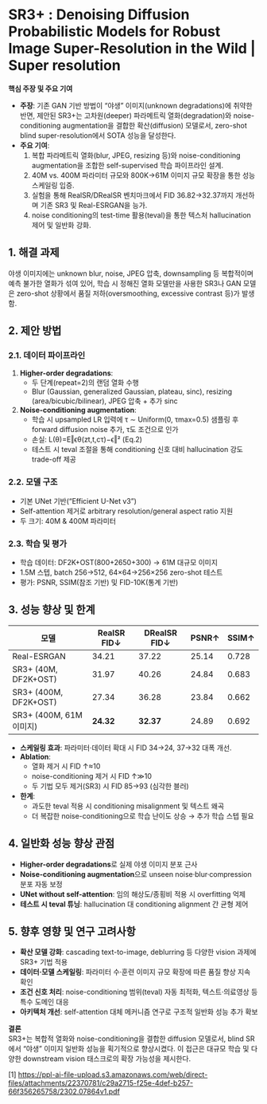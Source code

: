# SR3+ : Denoising Diffusion Probabilistic Models for Robust Image Super-Resolution in the Wild | Super resolution

**핵심 주장 및 주요 기여**  
- **주장**: 기존 GAN 기반 방법이 “야생” 이미지(unknown degradations)에 취약한 반면, 제안된 SR3+는 고차원(deeper) 파라메트릭 열화(degradation)와 noise-conditioning augmentation을 결합한 확산(diffusion) 모델로서, zero-shot blind super-resolution에서 SOTA 성능을 달성한다.  
- **주요 기여**:  
  1. 복합 파라메트릭 열화(blur, JPEG, resizing 등)와 noise-conditioning augmentation을 조합한 self-supervised 학습 파이프라인 설계.  
  2. 40M vs. 400M 파라미터 규모와 800K→61M 이미지 규모 확장을 통한 성능 스케일링 입증.  
  3. 실험을 통해 RealSR/DRealSR 벤치마크에서 FID 36.82→32.37까지 개선하며 기존 SR3 및 Real-ESRGAN을 능가.  
  4. noise conditioning의 test-time 활용(teval)을 통한 텍스처 hallucination 제어 및 일반화 강화.  

## 1. 해결 과제  
야생 이미지에는 unknown blur, noise, JPEG 압축, downsampling 등 복합적이며 예측 불가한 열화가 섞여 있어, 학습 시 정해진 열화 모델만을 사용한 SR3나 GAN 모델은 zero-shot 상황에서 품질 저하(oversmoothing, excessive contrast 등)가 발생함.  

## 2. 제안 방법  
### 2.1. 데이터 파이프라인  
1) **Higher-order degradations**:  
   - 두 단계(repeat=2)의 랜덤 열화 수행  
   - Blur (Gaussian, generalized Gaussian, plateau, sinc), resizing (area/bicubic/bilinear), JPEG 압축 + 추가 sinc  
2) **Noise-conditioning augmentation**:  
   - 학습 시 upsampled LR 입력에 τ ∼ Uniform(0, τmax=0.5) 샘플링 후 forward diffusion noise 추가, τ도 조건으로 인가  
   - 손실: L(θ)=E‖ϵθ(zt,t,cτ)−ϵ‖² (Eq.2)  
   - 테스트 시 teval 조절을 통해 conditioning 신호 대비 hallucination 강도 trade-off 제공  

### 2.2. 모델 구조  
- 기본 UNet 기반(“Efficient U-Net v3”)  
- Self-attention 제거로 arbitrary resolution/general aspect ratio 지원  
- 두 크기: 40M & 400M 파라미터  

### 2.3. 학습 및 평가  
- 학습 데이터: DF2K+OST(800+2650+300) → 61M 대규모 이미지  
- 1.5M 스텝, batch 256→512, 64×64→256×256 zero-shot 테스트  
- 평가: PSNR, SSIM(참조 기반) 및 FID-10K(통계 기반)  

## 3. 성능 향상 및 한계  
| 모델                           | RealSR FID↓ | DRealSR FID↓ | PSNR↑    | SSIM↑     |  
|--------------------------------|------------|-------------|----------|-----------|  
| Real-ESRGAN                     | 34.21      | 37.22       | 25.14    | 0.728     |  
| SR3+ (40M, DF2K+OST)            | 31.97      | 40.26       | 24.84    | 0.683     |  
| SR3+ (400M, DF2K+OST)           | 27.34      | 36.28       | 23.84    | 0.662     |  
| SR3+ (400M, 61M 이미지)         | **24.32**  | **32.37**   | 24.89    | 0.692     |  

- **스케일링 효과**: 파라미터·데이터 확대 시 FID 34→24, 37→32 대폭 개선.  
- **Ablation**:  
  - 열화 제거 시 FID ↑≈10  
  - noise-conditioning 제거 시 FID ↑≫10  
  - 두 기법 모두 제거(SR3) 시 FID 85→93 (심각한 블러)  
- **한계**:  
  - 과도한 teval 적용 시 conditioning misalignment 및 텍스트 왜곡  
  - 더 복잡한 noise-conditioning으로 학습 난이도 상승 → 추가 학습 스텝 필요  

## 4. 일반화 성능 향상 관점  
- **Higher-order degradations**로 실제 야생 이미지 분포 근사  
- **Noise-conditioning augmentation**으로 unseen noise·blur·compression 분포 자동 보정  
- **UNet without self-attention**: 임의 해상도/종횡비 적용 시 overfitting 억제  
- **테스트 시 teval 튜닝**: hallucination 대 conditioning alignment 간 균형 제어  

## 5. 향후 영향 및 연구 고려사항  
- **확산 모델 강화**: cascading text-to-image, deblurring 등 다양한 vision 과제에 SR3+ 기법 적용  
- **데이터·모델 스케일링**: 파라미터 수·훈련 이미지 규모 확장에 따른 품질 향상 지속 확인  
- **조건 신호 처리**: noise-conditioning 범위(teval) 자동 최적화, 텍스트·의료영상 등 특수 도메인 대응  
- **아키텍처 개선**: self-attention 대체 메커니즘 연구로 구조적 일반화 성능 추가 확보  

**결론**  
SR3+는 복합적 열화와 noise-conditioning을 결합한 diffusion 모델로서, blind SR에서 “야생” 이미지 일반화 성능을 획기적으로 향상시켰다. 이 접근은 대규모 학습 및 다양한 downstream vision 태스크로의 확장 가능성을 제시한다.

[1] https://ppl-ai-file-upload.s3.amazonaws.com/web/direct-files/attachments/22370781/c29a2715-f25e-4def-b257-66f356265758/2302.07864v1.pdf
